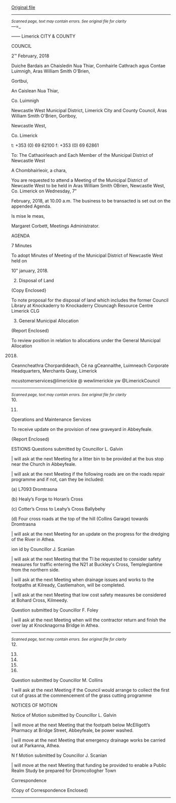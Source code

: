 [Original file](https://www.limerick.ie/sites/default/files/media/documents/2018-02/00%202018-02-07%20Agenda.pdf)

---
*<small>Scanned page, text may contain errors. See original file for clarity</small>*  
—=_

——
Limerick
CITY & COUNTY

COUNCIL

2™ February, 2018

Duiche Bardais an Chaisledin Nua Thiar,
Comhairle Cathrach agus Contae Luimnigh,
Aras William Smith O'Brien,

Gortbui,

An Caislean Nua Thiar,

Co. Luimnigh

Newcastle West Municipal District,
Limerick City and County Council,
Aras William Smith O'Brien,
Gortboy,

Newcastle West,

Co. Limerick

t: +353 (0) 69 62100
f: +353 (0) 69 62861

To: The Cathaoirleach and Each Member of the Municipal District of Newcastle West

A Chombhairleoir, a chara,

You are requested to attend a Meeting of the Municipal District of Newcastle West to be
held in Aras William Smith OBrien, Newcastle West, Co. Limerick on Wednesday, 7"

February, 2018, at 10.00 a.m. The business to be transacted is set out on the appended
Agenda.

Is mise le meas,

Margaret Corbett,
Meetings Administrator.

AGENDA

7 Minutes

To adopt Minutes of Meeting of the Municipal District of Newcastle West held on

10" january, 2018.

2. Disposal of Land

(Copy Enclosed}

To note proposal for the disposal of land which includes the former Council Library at
Knockaderry to Knockaderry Clouncagh Resource Centre Limerick CLG

3. General Municipal Allocation

(Report Enclosed)

To review position in relation to allocations under the General Municipal Allocation

2018.

Ceanncheathra Chorpardideach, Cé na gCeannaithe, Luimneach
Corporate Headquarters, Merchants Quay, Limerick

mcustomerservices@limerickie
@ wewlimerickie
yw @LimerickCouncil


---
*<small>Scanned page, text may contain errors. See original file for clarity</small>*  
10.

11.

Operations and Maintenance Services

To receive update on the provision of new graveyard in Abbeyfeale.

{Report Enclosed)

ESTIONS
Questions submitted by Councillor L. Galvin

| will ask at the next Meeting for a litter bin to be provided at the bus stop near the
Church in Abbeyfeale.

| will ask at the next Meeting if the following roads are on the roads repair
programme and if not, can they be included:

(a) L7093 Dromtrasna

(b} Healy’s Forge to Horan’s Cross

(c) Cotter’s Cross to Leahy’s Cross Ballybehy

(d) Four cross roads at the top of the hill (Collins Garage) towards Dromtrasna

| will ask at the next Meeting for an update on the progress for the dredging of the
River in Athea.

ion id by Councillor J. Scanian

| will ask at the next Meeting that the Tl be requested to consider safety measures
for traffic entering the N21 at Buckley's Cross, Templeglantine from the northern
side.

| will ask at the next Meeting when drainage issues and works to the footpaths at
Kilready, Castlemahon, will be completed.

| will ask at the next Meeting that low cost safety measures be considered at Bohard
Cross, Kilmeedy.

Question submitted by Councillor F. Foley

| will ask at the next Meeting when will the contractor return and finish the over lay at
Knocknagorna Bridge in Athea.


---
*<small>Scanned page, text may contain errors. See original file for clarity</small>*  
12.

13.

14.

15.

16.

Question submitted by Councillor M. Collins

1 will ask at the next Meeting if the Council would arrange to collect the first cut of
grass at the commencement of the grass cutting programme

NOTICES OF MOTION

Notice of Motion submitted by Councillor L. Galvin

| will move at the next Meeting that the footpath below McElligott’s Pharmacy at
Bridge Street, Abbeyfeale, be power washed.

| will move at the next Meeting that emergency drainage works be carried out at
Parkanna, Athea.

N f Motion submitted by Councillor J. Scanian

| will move at the next Meeting that funding be provided to enable a Public Realm
Study be prepared for Dromcollogher Town

Correspondence

(Copy of Correspondence Enclosed)


---
